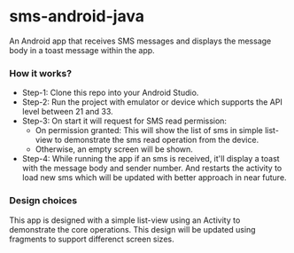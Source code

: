 # sms-android-java
An Android app that receives SMS messages and displays the message body in a toast message within the app.

### How it works?
- Step-1: Clone this repo into your Android Studio.
- Step-2: Run the project with emulator or device which supports the API level between 21 and 33.
- Step-3: On start it will request for SMS read permission:
  - On permission granted: This will show the list of sms in simple list-view to demonstrate the sms read operation from the device.
  - Otherwise, an empty screen will be shown.
- Step-4: While running the app if an sms is received, it'll display a toast with the message body and sender number. And restarts the activity to load new sms which will be updated with better approach in near future.

### Design choices
This app is designed with a simple list-view using an Activity to demonstrate the core operations. 
This design will be updated using fragments to support differenct screen sizes.
